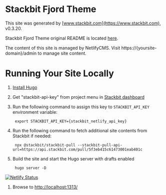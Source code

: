# Stackbit Fjord Theme

This site was generated by [www.stackbit.com](https://www.stackbit.com), v0.3.20.

Stackbit Fjord Theme original README is located [here](./README.theme.md).

The content of this site is managed by NetlifyCMS. Visit https://{yoursite-domain}/admin to manage site content.

# Running Your Site Locally

1. [Install Hugo](https://gohugo.io/getting-started/quick-start/#step-1-install-hugo)

1. Get "stackbit-api-key" from project menu in [Stackbit dashboard](https://app.stackbit.com/dashboard)

1. Run the following command to assign this key to `STACKBIT_API_KEY` environment variable:

        export STACKBIT_API_KEY={stackbit_netlify_api_key}

1. Run the following command to fetch additional site contents from Stackbit if needed:

        npx @stackbit/stackbit-pull --stackbit-pull-api-url=https://api.stackbit.com/pull/5f3eb415c61473001eab401c

1. Build the site and start the Hugo server with drafts enabled

        hugo server -D


[![Netlify Status](https://api.netlify.com/api/v1/badges/ffec417c-0321-456f-9ce9-cf8418f304bc/deploy-status)](https://app.netlify.com/sites/ws11/deploys)
1. Browse to [http://localhost:1313/](http://localhost:1313/)
